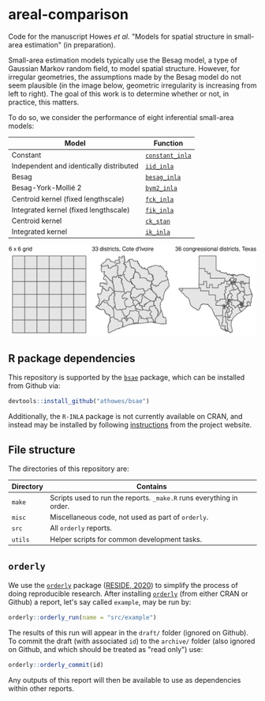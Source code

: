# areal-comparison

Code for the manuscript Howes *et al.* "Models for spatial structure in small-area estimation" (in preparation).

Small-area estimation models typically use the Besag model, a type of Gaussian Markov random field, to model spatial structure.
However, for irregular geometries, the assumptions made by the Besag model do not seem plausible (in the image below, geometric irregularity is increasing from left to right).
The goal of this work is to determine whether or not, in practice, this matters.

To do so, we consider the performance of eight inferential small-area models:

| Model    | Function |
|----------|--------------|
| Constant | [`constant_inla`](https://github.com/athowes/bsae/blob/master/R/constant.R) |
| Independent and identically distributed | [`iid_inla`](https://github.com/athowes/bsae/blob/master/R/iid.R) |
| Besag | [`besag_inla`](https://github.com/athowes/bsae/blob/master/R/besag.R) |
| Besag-York-Mollié  2 | [`bym2_inla`](https://github.com/athowes/bsae/blob/master/R/bym2.R) |
| Centroid kernel (fixed lengthscale) | [`fck_inla`](https://github.com/athowes/bsae/blob/master/R/fck.R) |
| Integrated kernel (fixed lengthscale) | [`fik_inla`](https://github.com/athowes/bsae/blob/master/R/fik.R) |
| Centroid kernel | [`ck_stan`](https://github.com/athowes/bsae/blob/master/R/ck.R) |
| Integrated kernel | [`ik_inla`](https://github.com/athowes/bsae/blob/master/R/ik.R) |

![](simulation-geometries.png)

## R package dependencies

This repository is supported by the [`bsae`](https://github.com/athowes/bsae) package, which can be installed from Github via:

```r
devtools::install_github("athowes/bsae")
```

Additionally, the `R-INLA` package is not currently available on CRAN, and instead may be installed by following [instructions](https://www.r-inla.org/download-install) from the project website.

## File structure

The directories of this repository are:

| Directory   | Contains |
|-------------|--------------|
| `make`      | Scripts used to run the reports. `_make.R` runs everything in order. |
| `misc`      | Miscellaneous code, not used as part of `orderly`. |
| `src`       | All `orderly` reports. |
| `utils`     | Helper scripts for common development tasks. |

## `orderly`

We use the [`orderly`](https://github.com/vimc/orderly) package ([RESIDE, 2020](https://reside-ic.github.io/)) to simplify the process of doing reproducible research.
After installing [`orderly`](https://github.com/vimc/orderly) (from either CRAN or Github) a report, let's say called `example`, may be run by:

```r
orderly::orderly_run(name = "src/example")
```

The results of this run will appear in the `draft/` folder (ignored on Github).
To commit the draft (with associated `id`) to the `archive/` folder (also ignored on Github, and which should be treated as "read only") use:

```r
orderly::orderly_commit(id)
```

Any outputs of this report will then be available to use as dependencies within other reports.
